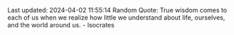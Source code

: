 Last updated: 2024-04-02 11:55:14
Random Quote: True wisdom comes to each of us when we realize how little we understand about life, ourselves, and the world around us. - Isocrates